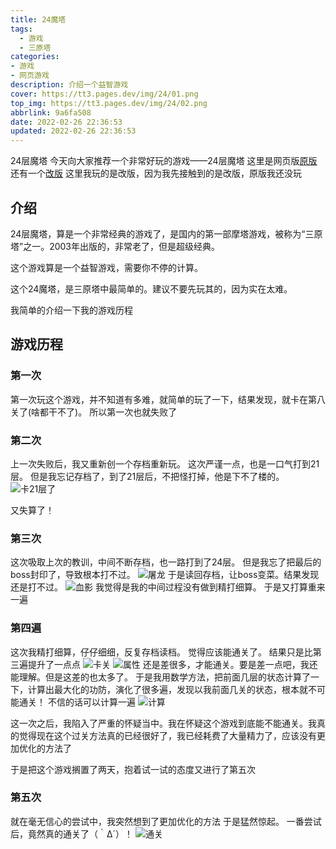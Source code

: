 ```yaml
---
title: 24魔塔
tags:
  - 游戏
  - 三原塔
categories: 
- 游戏
- 网页游戏
description: 介绍一个益智游戏
cover: https://tt3.pages.dev/img/24/01.png
top_img: https://tt3.pages.dev/img/24/02.png
abbrlink: 9a6fa508
date: 2022-02-26 22:36:53
updated: 2022-02-26 22:36:53
---
```


 24层魔塔
今天向大家推荐一个非常好玩的游戏——24层魔塔
这里是网页版[原版](https://h5mota.com/games/24/)
还有一个[改版](https://xingye.me/game/mota/index.html)
这里我玩的是改版，因为我先接触到的是改版，原版我还没玩

## 介绍
24层魔塔，算是一个非常经典的游戏了，是国内的第一部摩塔游戏，被称为“三原塔”之一。2003年出版的，非常老了，但是超级经典。

这个游戏算是一个益智游戏，需要你不停的计算。

这个24魔塔，是三原塔中最简单的。建议不要先玩其的，因为实在太难。

我简单的介绍一下我的游戏历程

## 游戏历程

### 第一次

第一次玩这个游戏，并不知道有多难，就简单的玩了一下，结果发现，就卡在第八关了(啥都干不了)。
所以第一次也就失败了

### 第二次

上一次失败后，我又重新创一个存档重新玩。
这次严谨一点，也是一口气打到21层。
但是我忘记存档了，到了21层后，不把怪打掉，他是下不了楼的。
![卡21层了](https://tt3.pages.dev/img/24/03.png)

又失算了！

### 第三次

这次吸取上次的教训，中间不断存档，也一路打到了24层。
但是我忘了把最后的boss封印了，导致根本打不过。
![屠龙](https://tt3.pages.dev/img/24/04.png)
于是读回存档，让boss变菜。结果发现还是打不过。
![血影](https://tt3.pages.dev/img/24/05.png)
我觉得是我的中间过程没有做到精打细算。
于是又打算重来一遍

### 第四遍

这次我精打细算，仔仔细细，反复存档读档。
觉得应该能通关了。
结果只是比第三遍提升了一点点
![卡关](https://tt3.pages.dev/img/24/06.png)
![属性](https://tt3.pages.dev/img/24/07.png)
还是差很多，才能通关。要是差一点吧，我还能理解。但是这差的也太多了。
于是我用数学方法，把前面几层的状态计算了一下，计算出最大化的功防，演化了很多遍，发现以我前面几关的状态，根本就不可能通关！
不信的话可以计算一遍
![计算](https://tt3.pages.dev/img/24/08.png)

这一次之后，我陷入了严重的怀疑当中。我在怀疑这个游戏到底能不能通关。我真的觉得现在这个过关方法真的已经很好了，我已经耗费了大量精力了，应该没有更加优化的方法了

于是把这个游戏搁置了两天，抱着试一试的态度又进行了第五次

### 第五次

就在毫无信心的尝试中，我突然想到了更加优化的方法
于是猛然惊起。
一番尝试后，竟然真的通关了（｀Δ´）！
![通关](https://tt3.pages.dev/img/24/09.png)
